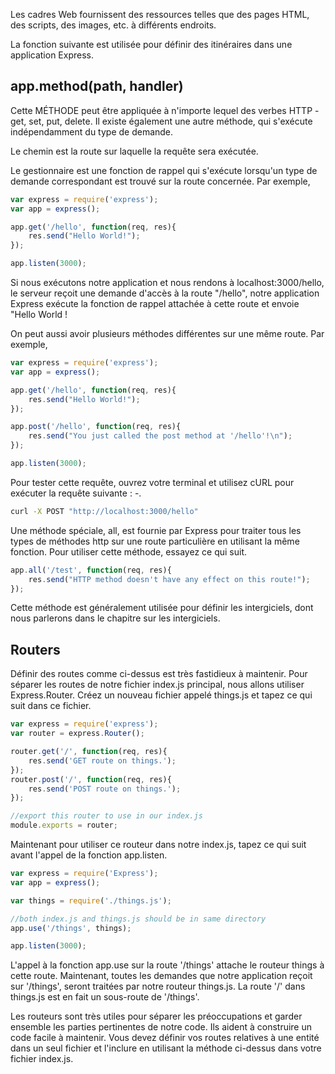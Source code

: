 Les cadres Web fournissent des ressources telles que des pages HTML, des scripts, des images, etc. à différents endroits.

La fonction suivante est utilisée pour définir des itinéraires dans une application Express.

## app.method(path, handler)

Cette MÉTHODE peut être appliquée à n'importe lequel des verbes HTTP - get, set, put, delete. Il existe également une autre méthode, qui s'exécute indépendamment du type de demande.

Le chemin est la route sur laquelle la requête sera exécutée.

Le gestionnaire est une fonction de rappel qui s'exécute lorsqu'un type de demande correspondant est trouvé sur la route concernée. Par exemple,

```js
var express = require('express');
var app = express();

app.get('/hello', function(req, res){
    res.send("Hello World!");
});

app.listen(3000);
```

Si nous exécutons notre application et nous rendons à localhost:3000/hello, le serveur reçoit une demande d'accès à la route "/hello", notre application Express exécute la fonction de rappel attachée à cette route et envoie "Hello World !

On peut aussi avoir plusieurs méthodes différentes sur une même route. Par exemple,

```js
var express = require('express');
var app = express();

app.get('/hello', function(req, res){
    res.send("Hello World!");
});

app.post('/hello', function(req, res){
    res.send("You just called the post method at '/hello'!\n");
});

app.listen(3000);
```

Pour tester cette requête, ouvrez votre terminal et utilisez cURL pour exécuter la requête suivante : -.

```bash
curl -X POST "http://localhost:3000/hello"
```

Une méthode spéciale, all, est fournie par Express pour traiter tous les types de méthodes http sur une route particulière en utilisant la même fonction. Pour utiliser cette méthode, essayez ce qui suit.

```js
app.all('/test', function(req, res){
    res.send("HTTP method doesn't have any effect on this route!");
});
```

Cette méthode est généralement utilisée pour définir les intergiciels, dont nous parlerons dans le chapitre sur les intergiciels.

## Routers

Définir des routes comme ci-dessus est très fastidieux à maintenir. Pour séparer les routes de notre fichier index.js principal, nous allons utiliser Express.Router. Créez un nouveau fichier appelé things.js et tapez ce qui suit dans ce fichier.

```js
var express = require('express');
var router = express.Router();

router.get('/', function(req, res){
    res.send('GET route on things.');
});
router.post('/', function(req, res){
    res.send('POST route on things.');
});

//export this router to use in our index.js
module.exports = router;
```

Maintenant pour utiliser ce routeur dans notre index.js, tapez ce qui suit avant l'appel de la fonction app.listen.

```js
var express = require('Express');
var app = express();

var things = require('./things.js');

//both index.js and things.js should be in same directory
app.use('/things', things);

app.listen(3000);
```

L'appel à la fonction app.use sur la route '/things' attache le routeur things à cette route. Maintenant, toutes les demandes que notre application reçoit sur '/things', seront traitées par notre routeur things.js. La route '/' dans things.js est en fait un sous-route de '/things'.

Les routeurs sont très utiles pour séparer les préoccupations et garder ensemble les parties pertinentes de notre code. Ils aident à construire un code facile à maintenir. Vous devez définir vos routes relatives à une entité dans un seul fichier et l'inclure en utilisant la méthode ci-dessus dans votre fichier index.js.